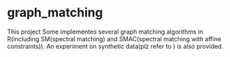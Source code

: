 # graph_matching

This project Some implementes several graph matching algorithms in R(including SM(spectral matching) and SMAC(spectral matching with affine constraints)). 
An experiment on synthetic data(plz refer to ) is also provided.
